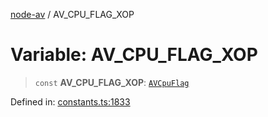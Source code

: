 [node-av](../globals.md) / AV\_CPU\_FLAG\_XOP

# Variable: AV\_CPU\_FLAG\_XOP

> `const` **AV\_CPU\_FLAG\_XOP**: [`AVCpuFlag`](../type-aliases/AVCpuFlag.md)

Defined in: [constants.ts:1833](https://github.com/seydx/av/blob/f8631fc881b394300b1479f511d55cf1c370a87f/src/constants/constants.ts#L1833)
